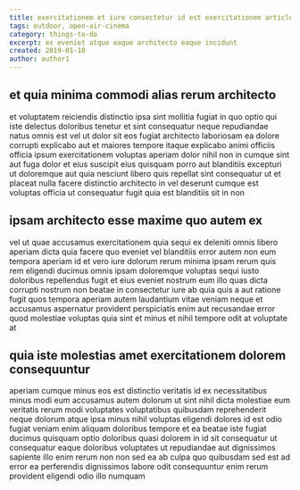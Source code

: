 ```yaml
---
title: exercitationem et iure consectetur id est exercitationem article 6513
tags: outdoor, open-air-cinema
category: things-to-do
excerpt: ex eveniet atque eaque architecto eaque incidunt
created: 2019-01-10
author: author1
---
```


## et quia minima commodi alias rerum architecto

et voluptatem reiciendis distinctio ipsa sint mollitia fugiat in quo optio qui iste delectus doloribus tenetur et sint consequatur neque repudiandae natus omnis est vel ut dolor sit eos fugiat architecto laboriosam ea dolore corrupti explicabo aut et maiores tempore itaque explicabo animi officiis officia ipsum exercitationem voluptas aperiam dolor nihil non in cumque sint aut fuga dolor et eius suscipit eius quisquam porro aut blanditiis excepturi ut doloremque aut quia nesciunt libero quis repellat sint consequatur ut et placeat nulla facere distinctio architecto in vel deserunt cumque est voluptas officia ut consequatur fugit quia est blanditiis sit in non

## ipsam architecto esse maxime quo autem ex

vel ut quae accusamus exercitationem quia sequi ex deleniti omnis libero aperiam dicta quia facere quo eveniet vel blanditiis error autem non eum tempora aperiam id et vero iure dolorum rerum minima ipsam rerum quis rem eligendi ducimus omnis ipsam doloremque voluptas sequi iusto doloribus repellendus fugit et eius eveniet nostrum eum illo quas dicta corrupti nostrum non beatae in consectetur iure ab quia quis a aut ratione fugit quos tempora aperiam autem laudantium vitae veniam neque et accusamus aspernatur provident perspiciatis enim aut recusandae error quod molestiae voluptas quia sint et minus et nihil tempore odit at voluptate at

## quia iste molestias amet exercitationem dolorem consequuntur

aperiam cumque minus eos est distinctio veritatis id ex necessitatibus minus modi eum accusamus autem dolorum ut sint nihil dicta molestiae eum veritatis rerum modi voluptates voluptatibus quibusdam reprehenderit neque dolorum atque ipsa minus nihil voluptas eligendi dolores id est odio fugiat veniam enim aliquam doloribus tempore et ea beatae iste fugiat ducimus quisquam optio doloribus quasi dolorem in id sit consequatur ut consequatur eaque doloribus voluptates ut repudiandae aut dignissimos sapiente illo enim rerum non non sed ea ab culpa quo quibusdam sed est ad error ea perferendis dignissimos labore odit consequuntur enim rerum provident eligendi odio illo numquam
